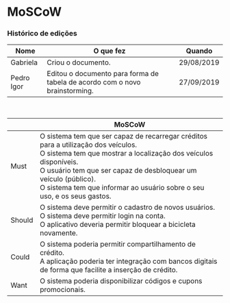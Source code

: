 # MoSCoW
### Histórico de edições
| Nome|O que fez|Quando|
|-----|---------|------|
| Gabriela | Criou o documento. | 29/08/2019 |
| Pedro Igor | Editou o documento para forma de tabela de acordo com o novo brainstorming. | 27/09/2019|
<br>

|   |MoSCoW|
|---|------|
|Must|O sistema tem que ser capaz de recarregar créditos para a utilização dos veículos.<br>O sistema tem que mostrar a localização dos veículos disponíveis.<br>O usuário tem que ser capaz de desbloquear um veículo (público).<br>O sistema tem que informar ao usuário sobre o seu uso, e os seus gastos.<br>|
|Should| O sistema deve permitir o cadastro de novos usuários.<br>O sistema deve permitir login na conta.<br>O aplicativo deveria permitir bloquear a bicicleta novamente.|
|Could| O sistema poderia permitir compartilhamento de crédito.<br> A aplicação poderia ter integração com bancos digitais de forma que facilite a inserção de crédito. <br>|
|Want| O sistema poderia disponibilizar códigos e cupons promocionais. <br>|